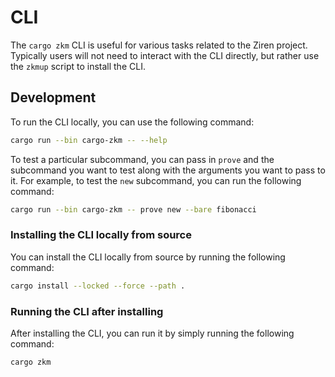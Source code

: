 # CLI

The `cargo zkm` CLI is useful for various tasks related to the Ziren project. Typically users will not need to interact with the CLI directly, but rather use the `zkmup` script to install the CLI.

## Development

To run the CLI locally, you can use the following command:

```bash
cargo run --bin cargo-zkm -- --help
```

To test a particular subcommand, you can pass in `prove` and the subcommand you want to test along with the arguments you want to pass to it. For example, to test the `new` subcommand, you can run the following command:

```bash
cargo run --bin cargo-zkm -- prove new --bare fibonacci
```

### Installing the CLI locally from source

You can install the CLI locally from source by running the following command:

```bash
cargo install --locked --force --path .
```

### Running the CLI after installing

After installing the CLI, you can run it by simply running the following command:

```bash
cargo zkm
```
